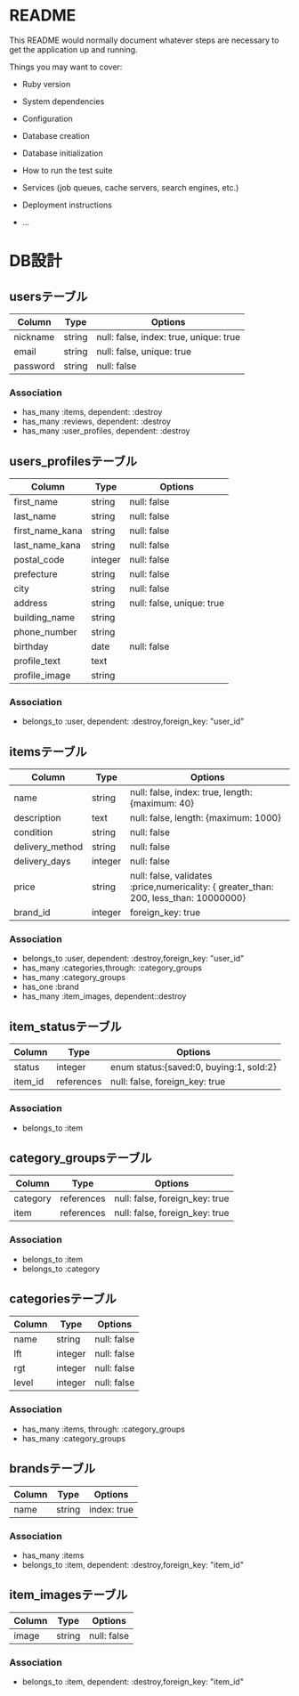 # README

This README would normally document whatever steps are necessary to get the
application up and running.

Things you may want to cover:

* Ruby version

* System dependencies

* Configuration

* Database creation

* Database initialization

* How to run the test suite

* Services (job queues, cache servers, search engines, etc.)

* Deployment instructions

* ...

# DB設計

## usersテーブル

|Column|Type|Options|
|------|----|-------|
|nickname|string|null: false, index: true, unique: true|
|email|string|null: false, unique: true|
|password|string|null: false|

### Association
- has_many :items, dependent: :destroy
- has_many :reviews, dependent: :destroy
- has_many :user_profiles, dependent: :destroy

## users_profilesテーブル

|Column|Type|Options|
|------|----|-------|
|first_name|string|null: false|
|last_name|string|null: false|
|first_name_kana|string|null: false|
|last_name_kana|string|null: false|
|postal_code|integer|null: false|
|prefecture|string|null: false|
|city|string|null: false|
|address|string|null: false, unique: true|
|building_name|string||
|phone_number|string||
|birthday|date|null: false|
|profile_text|text||
|profile_image|string||

### Association
- belongs_to :user, dependent: :destroy,foreign_key: "user_id"

## itemsテーブル

|Column|Type|Options|
|------|----|-------|
|name|string|null: false, index: true, length: {maximum: 40}|
|description|text|null: false, length: {maximum: 1000}|
|condition|string|null: false|
|delivery_method|string|null: false|
|delivery_days|integer|null: false|
|price|string|null: false, validates :price,numericality: { greater_than: 200, less_than: 10000000}|
|brand_id|integer|foreign_key: true|

### Association
- belongs_to :user, dependent: :destroy,foreign_key: "user_id"
- has_many :categories,through: :category_groups
- has_many :category_groups
- has_one :brand
- has_many :item_images, dependent::destroy

## item_statusテーブル

|Column|Type|Options|
|------|----|-------|
|status|integer|enum status:{saved:0, buying:1, sold:2}|
|item_id|references|null: false, foreign_key: true|

### Association
- belongs_to :item

## category_groupsテーブル

|Column|Type|Options|
|------|----|-------|
|category|references|null: false, foreign_key: true|
|item|references|null: false, foreign_key: true|

### Association
- belongs_to :item
- belongs_to :category

## categoriesテーブル

|Column|Type|Options|
|------|----|-------|
|name|string|null: false|
|lft|integer|null: false|
|rgt|integer|null: false|
|level|integer|null: false|

### Association
- has_many :items, through: :category_groups
- has_many :category_groups

## brandsテーブル

|Column|Type|Options|
|------|----|-------|
|name|string|index: true|


### Association
- has_many :items
- belongs_to :item, dependent: :destroy,foreign_key: "item_id"

## item_imagesテーブル

|Column|Type|Options|
|------|----|-------|
|image|string|null: false|


### Association
- belongs_to :item, dependent: :destroy,foreign_key: "item_id"
